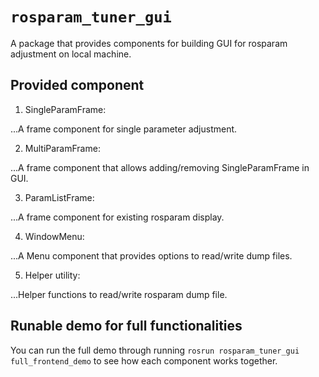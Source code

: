 # `rosparam_tuner_gui`

A package that provides components for building GUI for rosparam adjustment on local machine.

## Provided component
1. SingleParamFrame:

...A frame component for single parameter adjustment.

2. MultiParamFrame:

...A frame component that allows adding/removing SingleParamFrame in GUI.

3. ParamListFrame:

...A frame component for existing rosparam display.

4. WindowMenu:

...A Menu component that provides options to read/write dump files.

5. Helper utility:

...Helper functions to read/write rosparam dump file.

## Runable demo for full functionalities
You can run the full demo through running `rosrun rosparam_tuner_gui full_frontend_demo` to see how each component works together.

